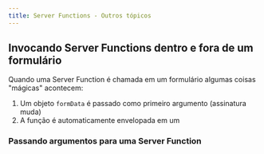 ```yaml
---
title: Server Functions - Outros tópicos
---
```


## Invocando Server Functions dentro e fora de um formulário

Quando uma Server Function é chamada em um formulário algumas coisas "mágicas" acontecem:

1. Um objeto `formData` é passado como primeiro argumento (assinatura muda)
2. A função é automaticamente envelopada em um

### Passando argumentos para uma Server Function
